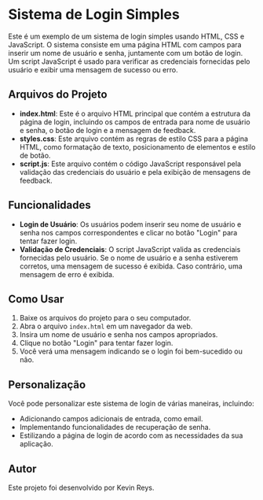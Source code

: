 # Sistema de Login Simples
Este é um exemplo de um sistema de login simples usando HTML, CSS e JavaScript. O sistema consiste em uma página HTML com campos para inserir um nome de usuário e senha, juntamente com um botão de login. 
Um script JavaScript é usado para verificar as credenciais fornecidas pelo usuário e exibir uma mensagem de sucesso ou erro.

## Arquivos do Projeto
- **index.html**: Este é o arquivo HTML principal que contém a estrutura da página de login, incluindo os campos de entrada para nome de usuário e senha, o botão de login e a mensagem de feedback.
- **styles.css**: Este arquivo contém as regras de estilo CSS para a página HTML, como formatação de texto, posicionamento de elementos e estilo de botão.
- **script.js**: Este arquivo contém o código JavaScript responsável pela validação das credenciais do usuário e pela exibição de mensagens de feedback.

## Funcionalidades
- **Login de Usuário**: Os usuários podem inserir seu nome de usuário e senha nos campos correspondentes e clicar no botão "Login" para tentar fazer login.
- **Validação de Credenciais**: O script JavaScript valida as credenciais fornecidas pelo usuário. Se o nome de usuário e a senha estiverem corretos, uma mensagem de sucesso é exibida.
Caso contrário, uma mensagem de erro é exibida.

## Como Usar
1. Baixe os arquivos do projeto para o seu computador.
2. Abra o arquivo `index.html` em um navegador da web.
3. Insira um nome de usuário e senha nos campos apropriados.
4. Clique no botão "Login" para tentar fazer login.
5. Você verá uma mensagem indicando se o login foi bem-sucedido ou não.

## Personalização
Você pode personalizar este sistema de login de várias maneiras, incluindo:
- Adicionando campos adicionais de entrada, como email.
- Implementando funcionalidades de recuperação de senha.
- Estilizando a página de login de acordo com as necessidades da sua aplicação.

## Autor
Este projeto foi desenvolvido por Kevin Reys.

